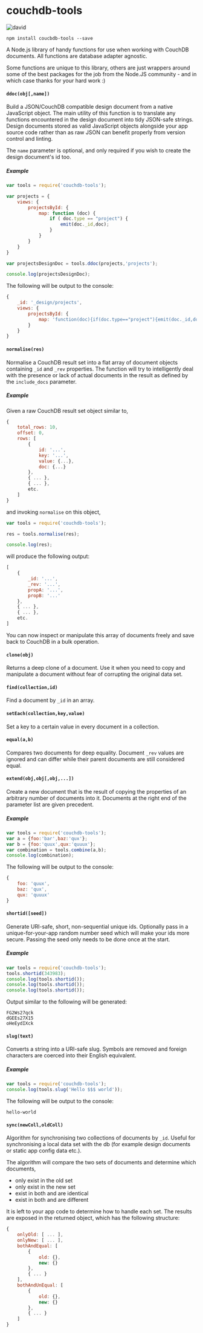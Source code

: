 # couchdb-tools

![david](https://david-dm.org/jedrichards/couchdb-tools.png)

`npm install coucbdb-tools --save`

A Node.js library of handy functions for use when working with CouchDB documents. All functions are database adapter agnostic.

Some functions are unique to this library, others are just wrappers around some of the best packages for the job from the Node.JS community - and in which case thanks for your hard work :)

#### `ddoc(obj[,name])`

Build a JSON/CouchDB compatible design document from a native JavaScript object. The main utility of this function is to translate any functions encountered in the design document into tidy JSON-safe strings. Design documents stored as valid JavaScript objects alongside your app source code rather than as raw JSON can benefit properly from version control and linting.

The `name` parameter is optional, and only required if you wish to create the design document's id too.

##### Example

```javascript
var tools = require('couchdb-tools');

var projects = {
    views: {
        projectsById: {
            map: function (doc) {
                if ( doc.type == "project") {
                    emit(doc._id,doc);
                }
            }
        }
    }
}

var projectsDesignDoc = tools.ddoc(projects,'projects');

console.log(projectsDesignDoc);
```

The following will be output to the console:

```javascript
{
    _id: '_design/projects',
    views: {
        projectsById: {
            map: 'function(doc){if(doc.type=="project"){emit(doc._id,doc)}}'
        }
    }
}

```

#### `normalise(res)`

Normalise a CouchDB result set into a flat array of document objects containing `_id` and `_rev` properties. The function will try to intelligently deal with the presence or lack of actual documents in the result as defined by the `include_docs` parameter.

##### Example

Given a raw CouchDB result set object similar to,

```javascript
{
    total_rows: 10,
    offset: 0,
    rows: [
        {
            id: '...',
            key: '...',
            value: {...},
            doc: {...}
        },
        { ... },
        { ... },
        etc.
    ]
}
```

and invoking `normalise` on this object,

```javascript
var tools = require('couchdb-tools');

res = tools.normalise(res);

console.log(res);
```

will produce the following output:

```javascript
[
    {
        _id: '...',
        _rev: '...',
        propA: '...',
        propB: '...'
    },
    { ... },
    { ... },
    etc.
]
```

You can now inspect or manipulate this array of documents freely and save back to CouchDB in a bulk operation.

#### `clone(obj)`

Returns a deep clone of a document. Use it when you need to copy and manipulate a document without fear of corrupting the original data set.

#### `find(collection,id)`

Find a document by `_id` in an array.

#### `setEach(collection,key,value)`

Set a key to a certain value in every document in a collection.

#### `equal(a,b)`

Compares two documents for deep equality. Document `_rev` values are ignored and can differ while their parent documents are still considered equal.

#### `extend(obj,obj[,obj,...])`

Create a new document that is the result of copying the properties of an arbitrary number of documents into it. Documents at the right end of the parameter list are given precedent.

##### Example

```javascript
var tools = require('couchdb-tools');
var a = {foo:'bar',baz:'qux'};
var b = {foo:'quux',qux:'quuux'};
var combination = tools.combine(a,b);
console.log(combination);
```

The following will be output to the console:

```javascript
{
    foo: 'quux',
    baz: 'qux',
    qux: 'quuux'
}
```

#### `shortid([seed])`

Generate URI-safe, short, non-sequential unique ids. Optionally pass in a unique-for-your-app random number seed which will make your ids more secure. Passing the seed only needs to be done once at the start.

##### Example

```javascript
var tools = require('couchdb-tools');
tools.shortid(343983);
console.log(tools.shortid());
console.log(tools.shortid());
console.log(tools.shortid());
```

Output similar to the following will be generated:

```
FG2Ws27qck
dGEEs27X15
oHeEydIXck
```

#### `slug(text)`

Converts a string into a URI-safe slug. Symbols are removed and foreign characters are coerced into their English equivalent.

##### Example

```javascript
var tools = require('couchdb-tools');
console.log(tools.slug('Hello $$$ world'));
```

The following will be output to the console:

```
hello-world
```

#### `sync(newColl,oldColl)`

Algorithm for synchronising two collections of documents by `_id`. Useful for synchronising a local data set with the db (for example design documents or static app config data etc.).

The algorithm will compare the two sets of documents and determine which documents,

- only exist in the old set
- only exist in the new set
- exist in both and are identical
- exist in both and are different

It is left to your app code to determine how to handle each set. The results are exposed in the returned object, which has the following structure:

```javascript
{
    onlyOld: [ ... ],
    onlyNew: [ ... ],
    bothAndEqual: [
        {
            old: {},
            new: {}
        },
        { ... }
    ],
    bothAndUnEqual: [
        {
            old: {},
            new: {}
        },
        { ... }
    ]
}
```
